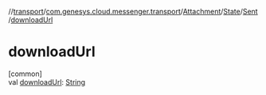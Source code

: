 //[transport](../../../../../index.md)/[com.genesys.cloud.messenger.transport](../../../index.md)/[Attachment](../../index.md)/[State](../index.md)/[Sent](index.md)/[downloadUrl](download-url.md)

# downloadUrl

[common]\
val [downloadUrl](download-url.md): [String](https://kotlinlang.org/api/latest/jvm/stdlib/kotlin/-string/index.html)
